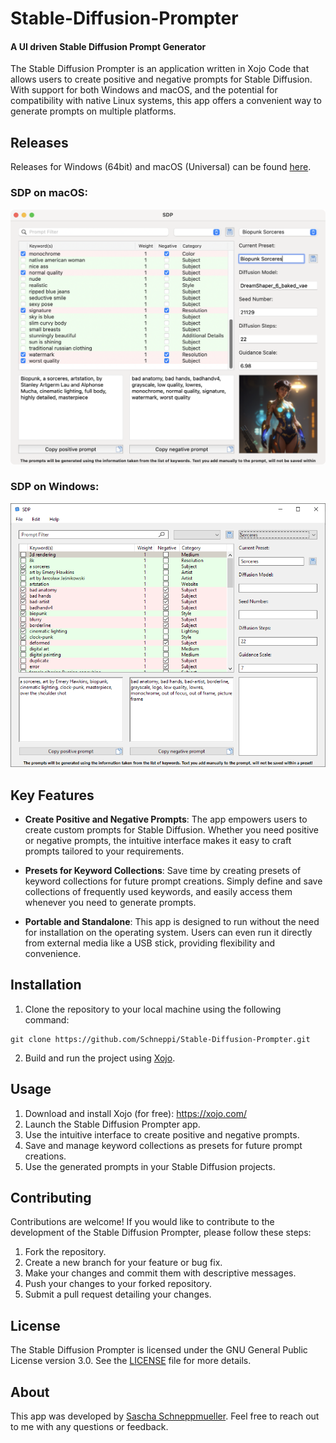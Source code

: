 # Stable-Diffusion-Prompter
#### A UI driven Stable Diffusion Prompt Generator

The Stable Diffusion Prompter is an application written in Xojo Code that allows users to create positive and negative prompts for Stable Diffusion. With support for both Windows and macOS, and the potential for compatibility with native Linux systems, this app offers a convenient way to generate prompts on multiple platforms.

## Releases
Releases for Windows (64bit) and macOS (Universal) can be found [here](https://github.com/Schneppi/Stable-Diffusion-Prompter/releases).

### SDP on macOS:

![Main Screen on macOS 13](https://github.com/Schneppi/Stable-Diffusion-Prompter/blob/Schneppi-Main/GitHubImages/mac_Window_Main.png)


### SDP on Windows:

![Main Screen on Windows 10](https://github.com/Schneppi/Stable-Diffusion-Prompter/blob/Schneppi-Main/GitHubImages/Win_Window_Main.PNG)


## Key Features

- **Create Positive and Negative Prompts**: The app empowers users to create custom prompts for Stable Diffusion. Whether you need positive or negative prompts, the intuitive interface makes it easy to craft prompts tailored to your requirements.

- **Presets for Keyword Collections**: Save time by creating presets of keyword collections for future prompt creations. Simply define and save collections of frequently used keywords, and easily access them whenever you need to generate prompts.

- **Portable and Standalone**: This app is designed to run without the need for installation on the operating system. Users can even run it directly from external media like a USB stick, providing flexibility and convenience.


## Installation

1. Clone the repository to your local machine using the following command:

```shell
git clone https://github.com/Schneppi/Stable-Diffusion-Prompter.git
```

2. Build and run the project using [Xojo](https://xojo.com/).

## Usage

1. Download and install Xojo (for free): https://xojo.com/
2. Launch the Stable Diffusion Prompter app.
3. Use the intuitive interface to create positive and negative prompts.
4. Save and manage keyword collections as presets for future prompt creations.
5. Use the generated prompts in your Stable Diffusion projects.

## Contributing

Contributions are welcome! If you would like to contribute to the development of the Stable Diffusion Prompter, please follow these steps:

1. Fork the repository.
2. Create a new branch for your feature or bug fix.
3. Make your changes and commit them with descriptive messages.
4. Push your changes to your forked repository.
5. Submit a pull request detailing your changes.

## License

The Stable Diffusion Prompter is licensed under the GNU General Public License version 3.0. See the [LICENSE](LICENSE) file for more details.

## About

This app was developed by [Sascha Schneppmueller](https://github.com/Schneppi). Feel free to reach out to me with any questions or feedback.
